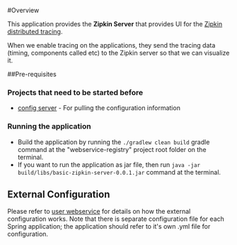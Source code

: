#Overview

This application provides the **Zipkin Server** that provides UI for the [Zipkin distributed tracing](http://zipkin.io/).

When we enable tracing on the applications, they send the tracing data (timing, components called etc) to the Zipkin server so that we can visualize it.

##Pre-requisites

### Projects that need to be started before
* [config server](/../../blob/master/config-server/README.md) - For pulling the configuration information

### Running the application
* Build the application by running the `./gradlew clean build` gradle command at the "webservice-registry" project root folder	on the terminal.
* If you want to run the application as jar file, then run `java -jar build/libs/basic-zipkin-server-0.0.1.jar` command at the terminal.

## External Configuration
Please refer to [user webservice](/../../blob/master/user-webservice/README.md) for details on how the external configuration works. Note that there is separate configuration file for each Spring application; the application should refer to it's own .yml file for configuration.
